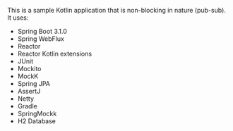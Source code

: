 This is a sample Kotlin application that is non-blocking in nature (pub-sub). It uses:

- Spring Boot 3.1.0
- Spring WebFlux
- Reactor
- Reactor Kotlin extensions
- JUnit
- Mockito
- MockK
- Spring JPA
- AssertJ
- Netty
- Gradle
- SpringMockk
- H2 Database
